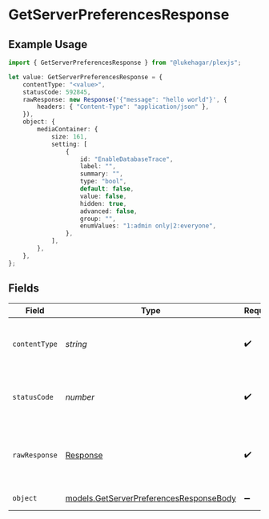 # GetServerPreferencesResponse

## Example Usage

```typescript
import { GetServerPreferencesResponse } from "@lukehagar/plexjs";

let value: GetServerPreferencesResponse = {
    contentType: "<value>",
    statusCode: 592845,
    rawResponse: new Response('{"message": "hello world"}', {
        headers: { "Content-Type": "application/json" },
    }),
    object: {
        mediaContainer: {
            size: 161,
            setting: [
                {
                    id: "EnableDatabaseTrace",
                    label: "",
                    summary: "",
                    type: "bool",
                    default: false,
                    value: false,
                    hidden: true,
                    advanced: false,
                    group: "",
                    enumValues: "1:admin only|2:everyone",
                },
            ],
        },
    },
};
```

## Fields

| Field                                                                                    | Type                                                                                     | Required                                                                                 | Description                                                                              |
| ---------------------------------------------------------------------------------------- | ---------------------------------------------------------------------------------------- | ---------------------------------------------------------------------------------------- | ---------------------------------------------------------------------------------------- |
| `contentType`                                                                            | *string*                                                                                 | :heavy_check_mark:                                                                       | HTTP response content type for this operation                                            |
| `statusCode`                                                                             | *number*                                                                                 | :heavy_check_mark:                                                                       | HTTP response status code for this operation                                             |
| `rawResponse`                                                                            | [Response](https://developer.mozilla.org/en-US/docs/Web/API/Response)                    | :heavy_check_mark:                                                                       | Raw HTTP response; suitable for custom response parsing                                  |
| `object`                                                                                 | [models.GetServerPreferencesResponseBody](../models/getserverpreferencesresponsebody.md) | :heavy_minus_sign:                                                                       | Server Preferences                                                                       |